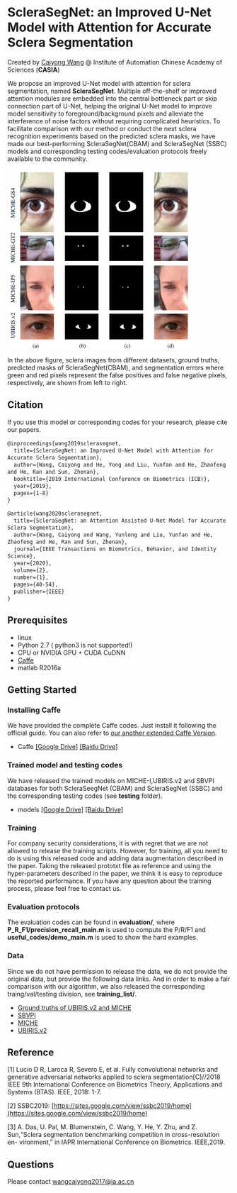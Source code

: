 
# ScleraSegNet: an Improved U-Net Model with Attention for Accurate Sclera Segmentation

Created by [Caiyong Wang](http://wangcaiyong.com/) @ Institute of Automation Chinese Academy of Sciences (**CASIA**)

We propose an improved U-Net model with attention for sclera segmentation, named **ScleraSegNet**. Multiple off-the-shelf or
improved attention modules are embedded into the central bottleneck part or skip connection part of U-Net, helping the original 
U-Net model to improve model sensitivity to foreground/background pixels and alleviate the interference of noise factors without
requiring complicated heuristics. To facilitate comparison with our method or conduct the next sclera recognition experiments based
on the predicted sclera masks, we have made our best-performing ScleraSegNet(CBAM) and ScleraSegNet (SSBC) models and corresponding
testing codes/evaluation protocols freely available to the community. 

<img src='sclera.png' width="420px">

In the above figure, sclera images from different datasets, ground truths, predicted masks of ScleraSegNet(CBAM), and segmentation errors 
where green and red pixels represent the false positives and false negative pixels, respectively, are shown from left to right.

## Citation
If you use this model or corresponding codes for your research, please cite our papers.

```
@inproceedings{wang2019sclerasegnet,
  title={ScleraSegNet: an Improved U-Net Model with Attention for Accurate Sclera Segmentation},
  author={Wang, Caiyong and He, Yong and Liu, Yunfan and He, Zhaofeng and He, Ran and Sun, Zhenan},
  booktitle={2019 International Conference on Biometrics (ICB)},
  year={2019},
  pages={1-8}
}
```
```
@article{wang2020sclerasegnet,
  title={ScleraSegNet: an Attention Assisted U-Net Model for Accurate Sclera Segmentation},
  author={Wang, Caiyong and Wang, Yunlong and Liu, Yunfan and He, Zhaofeng and He, Ran and Sun, Zhenan},
  journal={IEEE Transactions on Biometrics, Behavior, and Identity Science},
  year={2020},
  volume={2},
  number={1},
  pages={40-54},
  publisher={IEEE}
}
```

## Prerequisites
- linux
- Python 2.7 ( python3 is not supported!)
- CPU or NVIDIA GPU + CUDA CuDNN
- [Caffe](http://caffe.berkeleyvision.org/)  
- matlab R2016a 

## Getting Started

### Installing Caffe
We have provided the complete Caffe codes. Just install it following the official guide. You can also refer to [our another extended Caffe Version](https://github.com/xiamenwcy/extended-caffe).

- Caffe [[Google Drive]](https://drive.google.com/file/d/1YcJXEPT1EycPxu-sI2en4L48xRby57fv/view?usp=sharing) [[Baidu Drive]](https://pan.baidu.com/s/1EMG92kJr4Yw4Lmusqh0ORQ)

### Trained model and testing codes
We have released the trained models on MICHE-I,UBIRIS.v2 and SBVPI databases for both ScleraSeegNet (CBAM) and ScleraSegNet (SSBC) and the corresponding testing codes (see **testing** folder). 

- models [[Google Drive]](https://drive.google.com/file/d/1c8e38jkxYFNdnRuYt-oMtLYp98VZvTza/view?usp=sharing) [[Baidu Drive]](https://pan.baidu.com/s/1g-ktpPe8GFEtmAzePmXvxg)

###  Training
For company security considerations, it is with regret that we are not allowed to release the training scripts. However, for training, all you need to do is using this released code and adding data augmentation described in the paper. Taking the released prototxt file as reference and using the hyper-parameters described in the paper, we think it is easy to reproduce the reported performance. If you have any question about the training process, please feel free to contact us. 


### Evaluation protocols

The evaluation codes can be found in **evaluation/**, where **P_R_F1/precision_recall_main.m** is used to compute the P/R/F1 and **useful_codes/demo_main.m** is used to show the hard examples.

### Data  
Since we do not have permission to release the data, we do not provide the original data, but provide the following data links. And in order to make a fair comparison with our algorithm, we also released the corresponding traing/val/testing division, see **training_list/**. 

- [Ground truths of UBIRIS.v2 and MICHE](https://web.inf.ufpr.br/vri/databases/sclera-segmentation-annotations/)
- [SBVPI](http://sclera.fri.uni-lj.si/)
- [MICHE](http://biplab.unisa.it/MICHE/database/MICHE_BIPLAB_DATABASE/)
- [UBIRIS.v2](http://iris.di.ubi.pt/ubiris2.html)



## Reference 
[1] Lucio D R, Laroca R, Severo E, et al. Fully convolutional networks and generative adversarial networks applied to sclera segmentation[C]//2018 IEEE 9th International Conference on Biometrics Theory, Applications and Systems (BTAS). IEEE, 2018: 1-7.

[2] SSBC2019: [https://sites.google.com/view/ssbc2019/home](https://sites.google.com/view/ssbc2019/home)

[3]  A. Das, U. Pal, M. Blumenstein, C. Wang, Y. He, Y. Zhu, and Z. Sun,“Sclera segmentation benchmarking competition in cross-resolution en-
vironment,” in IAPR International Conference on Biometrics. IEEE,2019.

## Questions
Please contact wangcaiyong2017@ia.ac.cn
  
  
